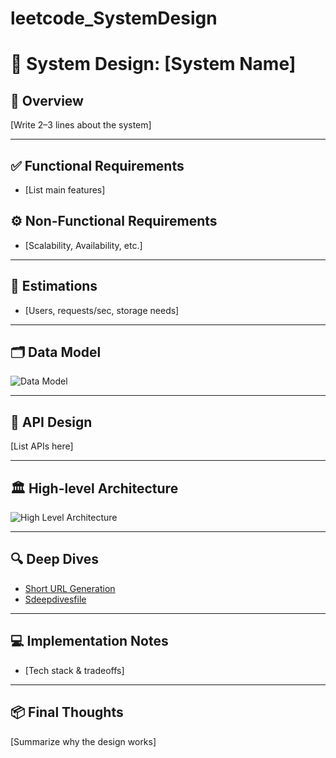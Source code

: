 # leetcode_SystemDesign
# 📌 System Design: [System Name]

## 📖 Overview
[Write 2–3 lines about the system]

---

## ✅ Functional Requirements
- [List main features]

## ⚙️ Non-Functional Requirements
- [Scalability, Availability, etc.]

---

## 🔢 Estimations
- [Users, requests/sec, storage needs]

---

## 🗂 Data Model
![Data Model](./diagrams/data-model.png)

---

## 🔌 API Design
[List APIs here]

---

## 🏛 High-level Architecture
![High Level Architecture](./diagrams/high-level-arch.png)

---

## 🔍 Deep Dives
- [Short URL Generation](./deep-dives/short-url-generation.md)
- [Sdeepdivesfile](./deepdives.md)

---

## 💻 Implementation Notes
- [Tech stack & tradeoffs]

---

## 📦 Final Thoughts
[Summarize why the design works]
